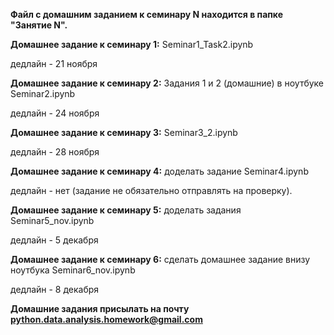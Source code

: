 **Файл с домашним заданием к семинару N находится в папке "Занятие N".**

**Домашнее задание к семинару 1:**
  Seminar1_Task2.ipynb
  
  дедлайн - 21 ноября
  
  
**Домашнее задание к семинару 2:**
  Задания 1 и 2 (домашние) в ноутбуке Seminar2.ipynb
  
  дедлайн - 24 ноября
  
  
**Домашнее задание к семинару 3:**
  Seminar3_2.ipynb
  
  дедлайн - 28 ноября
  
  
**Домашнее задание к семинару 4:**
  доделать задание Seminar4.ipynb
  
  дедлайн - нет (задание не обязательно отправлять на проверку).
  
  
**Домашнее задание к семинару 5:**
  доделать задания Seminar5_nov.ipynb
  
  дедлайн - 5 декабря


**Домашнее задание к семинару 6:**
  сделать домашнее задание внизу ноутбука Seminar6_nov.ipynb
  
  дедлайн - 8 декабря


**Домашние задания присылать на почту python.data.analysis.homework@gmail.com**

